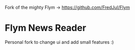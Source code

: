 Fork of the mighty Flym -> https://github.com/FredJul/Flym

Flym News Reader
==================

Personal fork to change ui and add small features :)